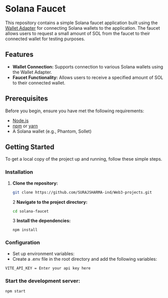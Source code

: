 # Solana Faucet

This repository contains a simple Solana faucet application built using the [Wallet Adapter](https://github.com/anza-xyz/wallet-adapter) for connecting Solana wallets to the application. The faucet allows users to request a small amount of SOL from the faucet to their connected wallet for testing purposes.

## Features

- **Wallet Connection:** Supports connection to various Solana wallets using the Wallet Adapter.
- **Faucet Functionality:** Allows users to receive a specified amount of SOL to their connected wallet.

## Prerequisites

Before you begin, ensure you have met the following requirements:

- [Node.js](https://nodejs.org/)
- [npm](https://www.npmjs.com/) or [yarn](https://yarnpkg.com/)
- A Solana wallet (e.g., Phantom, Sollet)

## Getting Started

To get a local copy of the project up and running, follow these simple steps.

### Installation

1. **Clone the repository:**

   ```bash
   git clone https://github.com/SURAJSHARMA-ind/Web3-projects.git
   ```

   2 **Navigate to the project directory:**

   ```bash
   cd solana-faucet
   ```

   3 **Install the dependencies:**

   ```
   npm install
   ```

### Configuration

- Set up environment variables:
- Create a .env file in the root directory and add the following variables:

```
VITE_API_KEY = Enter your api key here
```

### Start the development server:

```
npm start
```


